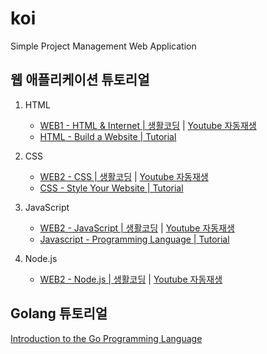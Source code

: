 # koi
Simple Project Management Web Application


## 웹 애플리케이션 튜토리얼

1. HTML
    - [WEB1 - HTML & Internet | 생활코딩](https://opentutorials.org/course/3084) | [Youtube 자동재생](https://www.youtube.com/playlist?list=PLuHgQVnccGMDZP7FJ_ZsUrdCGH68ppvPb)
    - [HTML - Build a Website | Tutorial](https://www.youtube.com/playlist?list=PLLAZ4kZ9dFpMSXUYwxDFOvyxlssug29Fu)

1. CSS
    - [WEB2 - CSS | 생활코딩](https://opentutorials.org/course/3086) | [Youtube 자동재생](https://www.youtube.com/playlist?list=PLuHgQVnccGMAnWgUYiAW2cTzSBywFO75B)
    - [CSS - Style Your Website | Tutorial](https://www.youtube.com/playlist?list=PLLAZ4kZ9dFpNO7ScZFr-WTmtcBY3AN1M7)

1. JavaScript
    - [WEB2 - JavaScript | 생활코딩](https://opentutorials.org/course/3085) | [Youtube 자동재생](https://www.youtube.com/playlist?list=PLuHgQVnccGMBB348PWRN0fREzYcYgFybf)
    - [Javascript - Programming Language | Tutorial](https://www.youtube.com/playlist?list=PLLAZ4kZ9dFpPQbcrA-SzALJeFm23tPrAI)

1. Node.js
    - [WEB2 - Node.js | 생활코딩](https://opentutorials.org/course/3332) | [Youtube 자동재생](https://www.youtube.com/playlist?list=PLuHgQVnccGMA9QQX5wqj6ThK7t2tsGxjm)


## Golang 튜토리얼

[Introduction to the Go Programming Language](https://pythonprogramming.net/go/introduction-go-language-programming-tutorial/)

